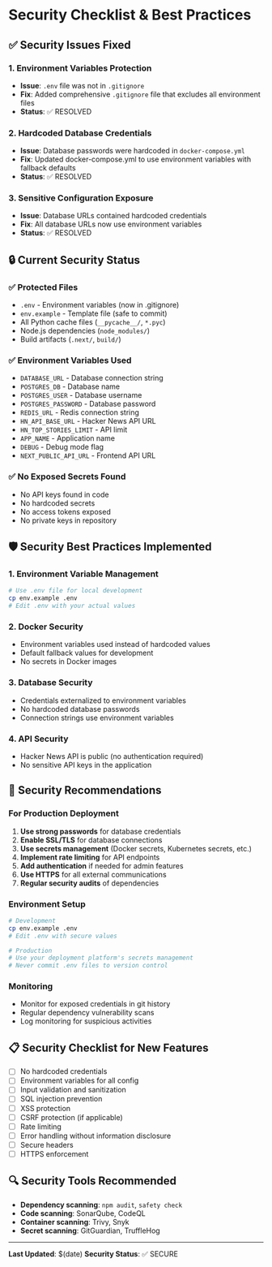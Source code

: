 # Security Checklist & Best Practices

## ✅ Security Issues Fixed

### 1. Environment Variables Protection
- **Issue**: `.env` file was not in `.gitignore`
- **Fix**: Added comprehensive `.gitignore` file that excludes all environment files
- **Status**: ✅ RESOLVED

### 2. Hardcoded Database Credentials
- **Issue**: Database passwords were hardcoded in `docker-compose.yml`
- **Fix**: Updated docker-compose.yml to use environment variables with fallback defaults
- **Status**: ✅ RESOLVED

### 3. Sensitive Configuration Exposure
- **Issue**: Database URLs contained hardcoded credentials
- **Fix**: All database URLs now use environment variables
- **Status**: ✅ RESOLVED

## 🔒 Current Security Status

### ✅ Protected Files
- `.env` - Environment variables (now in .gitignore)
- `env.example` - Template file (safe to commit)
- All Python cache files (`__pycache__/`, `*.pyc`)
- Node.js dependencies (`node_modules/`)
- Build artifacts (`.next/`, `build/`)

### ✅ Environment Variables Used
- `DATABASE_URL` - Database connection string
- `POSTGRES_DB` - Database name
- `POSTGRES_USER` - Database username
- `POSTGRES_PASSWORD` - Database password
- `REDIS_URL` - Redis connection string
- `HN_API_BASE_URL` - Hacker News API URL
- `HN_TOP_STORIES_LIMIT` - API limit
- `APP_NAME` - Application name
- `DEBUG` - Debug mode flag
- `NEXT_PUBLIC_API_URL` - Frontend API URL

### ✅ No Exposed Secrets Found
- No API keys found in code
- No hardcoded secrets
- No access tokens exposed
- No private keys in repository

## 🛡️ Security Best Practices Implemented

### 1. Environment Variable Management
```bash
# Use .env file for local development
cp env.example .env
# Edit .env with your actual values
```

### 2. Docker Security
- Environment variables used instead of hardcoded values
- Default fallback values for development
- No secrets in Docker images

### 3. Database Security
- Credentials externalized to environment variables
- No hardcoded database passwords
- Connection strings use environment variables

### 4. API Security
- Hacker News API is public (no authentication required)
- No sensitive API keys in the application

## 🚨 Security Recommendations

### For Production Deployment
1. **Use strong passwords** for database credentials
2. **Enable SSL/TLS** for database connections
3. **Use secrets management** (Docker secrets, Kubernetes secrets, etc.)
4. **Implement rate limiting** for API endpoints
5. **Add authentication** if needed for admin features
6. **Use HTTPS** for all external communications
7. **Regular security audits** of dependencies

### Environment Setup
```bash
# Development
cp env.example .env
# Edit .env with secure values

# Production
# Use your deployment platform's secrets management
# Never commit .env files to version control
```

### Monitoring
- Monitor for exposed credentials in git history
- Regular dependency vulnerability scans
- Log monitoring for suspicious activities

## 📋 Security Checklist for New Features

- [ ] No hardcoded credentials
- [ ] Environment variables for all config
- [ ] Input validation and sanitization
- [ ] SQL injection prevention
- [ ] XSS protection
- [ ] CSRF protection (if applicable)
- [ ] Rate limiting
- [ ] Error handling without information disclosure
- [ ] Secure headers
- [ ] HTTPS enforcement

## 🔍 Security Tools Recommended

- **Dependency scanning**: `npm audit`, `safety check`
- **Code scanning**: SonarQube, CodeQL
- **Container scanning**: Trivy, Snyk
- **Secret scanning**: GitGuardian, TruffleHog

---

**Last Updated**: $(date)
**Security Status**: ✅ SECURE 